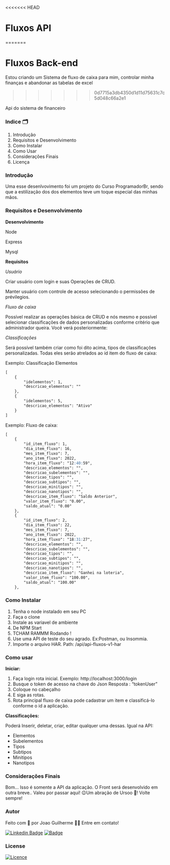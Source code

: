 <<<<<<< HEAD
# Fluxos API
=======
# Fluxos  Back-end
Estou criando um Sistema de fluxo de caixa para mim, controlar minha finanças e abandonar as tabelas de excel
>>>>>>> 0d7715a3db4350d1d11d75631c7c5d048c66a2e1

Api do sistema de financeiro 

### Indice 🗂️

1. Introdução
2. Requisitos e Desenvolvimento
3. Como Instalar
4. Como Usar
5. Considerações Finais
6. Licença

### Introdução

Uma esse desenlvovimento foi um projeto do Curso ProgramadorBr, sendo que a estilização dos dos elementos teve um toque especial das minhas mãos.

### Requisitos e Desenvolvimento

**Desenvolvimento**

Node

Express

Mysql

**Requisitos**

*Usuário*

Criar usuário com login e suas Operações de CRUD.

Manter usuário com controle de acesso selecionando o permissões de prévilegios.

*Fluxo de caixa*

Possível realizar as operações básica de CRUD e nós mesmo e possível selecionar classificações de dados personalizadas conforme critério que administrador queira. Você verá posteriormente:

*Classificações*

Será possível também criar como foi dito acima, tipos de classificações personalizadas. Todas eles serão atrelados ao id item do fluxo de caixa:

Exemplo: Classificação Elementos

```markdown
[
	{
		"idelementos": 1,
		"descricao_elementos": ""
	},
	{
		"idelementos": 5,
		"descricao_elementos": "Ativo"
	}
]
```

Exemplo: Fluxo de caixa:

```markdown
[
	{
		"id_item_fluxo": 1,
		"dia_item_fluxo": 16,
		"mes_item_fluxo": 7,
		"ano_item_fluxo": 2022,
		"hora_item_fluxo": "12:40:59",
		"descricao_elementos": "",
		"descricao_subelementos": "",
		"descricao_tipos": "",
		"descricao_subtipos": "",
		"descricao_minitipos": "",
		"descricao_nanotipos": "",
		"descricao_item_fluxo": "Saldo Anterior",
		"valor_item_fluxo": "0.00",
		"saldo_atual": "0.00"
	},
	{
		"id_item_fluxo": 2,
		"dia_item_fluxo": 22,
		"mes_item_fluxo": 7,
		"ano_item_fluxo": 2022,
		"hora_item_fluxo": "18:31:27",
		"descricao_elementos": "",
		"descricao_subelementos": "",
		"descricao_tipos": "",
		"descricao_subtipos": "",
		"descricao_minitipos": "",
		"descricao_nanotipos": "",
		"descricao_item_fluxo": "Ganhei na loteria",
		"valor_item_fluxo": "100.00",
		"saldo_atual": "100.00"
	},
```

### Como Instalar

1. Tenha o node instalado em seu PC
2. Faça o clone
3. Instale as variavel de ambiente
4. De NPM Start
5. TCHAM RAMMM Rodando !
6. Use uma API de teste do seu agrado. Ex:Postman, ou Insommia.
7. Importe o arquivo HAR. Path: /api/api-fluxos-v1-har

### Como usar

**Iniciar:**

1. Faça login rota inicial. Exemplo: http://localhost:3000/login
2. Busque o token de acesso na chave do Json Resposta : “tokenUser”
3. Coloque no cabeçalho
4. E siga as rotas.
5. Rota principal fluxo de caixa pode cadastrar um item e classificá-lo conforme o id a aplicação.

**Classificações:**

Poderá Inserir, deletar, criar, editar qualquer uma dessas. Igual na API:

- Elementos
- Subelementos
- Tipos
- Subtipos
- Minitipos
- Nanotipos

### Considerações Finais

Bom... Isso é somente a API da aplicação. O Front será desenvolvido em outra breve..
Valeu por passar aqui! 😉Um abração de Ursoo 🐻! Volte sempre!

### Autor

Feito com 🤭 por Joao Guilherme 👋🏽 Entre em contato!

[![Linkedin Badge](https://img.shields.io/badge/-Joao-blue?style=flat-square&logo=Linkedin&logoColor=white&link=https://www.linkedin.com/in/jaoo/)](https://www.linkedin.com/in/joaog123/) 
[![Badge](https://img.shields.io/badge/-joaoguilherme94@live.com-c80?style=flat-square&logo=Microsoft&logoColor=white&link=mailto:joaoguilherme94@live.com)](mailto:joaoguilherme94@live.com)

### **License**
[![Licence](https://img.shields.io/github/license/Ileriayo/markdown-badges?style=for-the-badge)](./LICENSE)